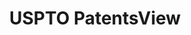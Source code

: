 ---
bigquery: https://console.cloud.google.com/bigquery?p=patents-public-data&d=patentsview&page=dataset
citation: Attribution should be given to PatentsView for use, distribution, or derivative
  works.
code: https://github.com/CSSIP-AIR/PatentsView-Code-Snippets/
contributors: USPTO
cost: None
description: 'PatentsView includes US patent data including raw data (summaries, applications,
  pregrant applications), disambugations of inventors and assignees, and inventor
  gender estimates.  Also foreign priority data, # of figures and sheets, and government
  interest statements.'
documentation: https://patentsview.org/query/builder-faqs
last_edit: Mon, 04 Apr 2022 19:02:57 GMT
location: https://patentsview.org/
maintained_by: USPTO
record_creation_timestamp: 12/2/2020 17:20:46
schema_fields: '[''male'', ''subgroup_id'', ''num_figures'', ''f371_date'', ''disamb_assignee_id_20200630'',
  ''num'', ''inventor_id'', ''field_title'', ''action_date'', ''filename'', ''gi_statement'',
  ''classification_status'', ''num_sheets'', ''disamb_assignee_id_20181127'', ''uuid'',
  ''main_group'', ''num_claims'', ''kind'', ''lname'', ''disamb_assignee_id_20190312'',
  ''disamb_inventor_id_20171226'', ''subclass'', ''latitude'', ''rule_47'', ''assignee_id'',
  ''disamb_inventor_id_20191231'', ''term_disclaimer'', ''citation_id'', ''patent_id'',
  ''city'', ''relkind'', ''category_id'', ''group_id'', ''id'', ''disamb_inventor_id_20171003'',
  ''disamb_inventor_id_20190820'', ''rawinventor_id'', ''contract_award_number'',
  ''disamb_inventor_id_20180528'', ''title'', ''type'', ''subcategory_id'', ''section_id'',
  ''classification_level'', ''publication_number'', ''disamb_assignee_id_20200929'',
  ''application_id'', ''f102_date'', ''disamb_assignee_id_20191231'', ''length'',
  ''date'', ''organization_id'', ''level_two'', ''disamb_inventor_id_20201229'', ''doctype'',
  ''disamb_assignee_id_20190820'', ''lawyer_id'', ''term_grant'', ''disamb_inventor_id_20170307'',
  ''subclass_id'', ''attribution_status'', ''disamb_inventor_id_20200331'', ''symbol_position'',
  ''subgroup'', ''disamb_inventor_id_20170808'', ''_102_date'', ''country_transformed'',
  ''male_flag'', ''disamb_assignee_id_20200331'', ''abstract'', ''level_three'', ''name_last'',
  ''group'', ''applicant_type'', ''disamb_inventor_id_20200929'', ''text'', ''ipc_class'',
  ''section'', ''series_code'', ''latin_name'', ''level_one'', ''disamb_inventor_id_20190312'',
  ''state_fips'', ''field_id'', ''withdrawn'', ''disamb_inventor_id_20191008'', ''classification_value'',
  ''designation'', ''name'', ''state'', ''ipc_version_indicator'', ''doc_type'', ''country'',
  ''classification_data_source'', ''disamb_assignee_id_20191008'', ''variety'', ''category'',
  ''term_extension'', ''dependent'', ''longitude'', ''role'', ''disclaimer_date'',
  ''subsection_id'', ''deceased'', ''latlong'', ''exemplary'', ''number'', ''rel_id'',
  ''sector_title'', ''fname'', ''rawassignee_id'', ''status'', ''organization'', ''disamb_inventor_id_20200630'',
  ''county_fips'', ''rawlocation_id'', ''location_id'', ''name_first'', ''sequence'',
  ''mainclass_id'', ''disamb_inventor_id_20181127'', ''_371_date'', ''lapse_of_patent'',
  ''county'', ''reldocno'']'
shortname: patentsview
tags:
- disambiguation
- United States
- gender
terms_of_use: Creative Commons Attribution 4.0 International License.
timeframe: 1963-1999
title: USPTO PatentsView
uuid: cf1780b1-e265-4e49-8d1d-83b9cfe0fd9a
---